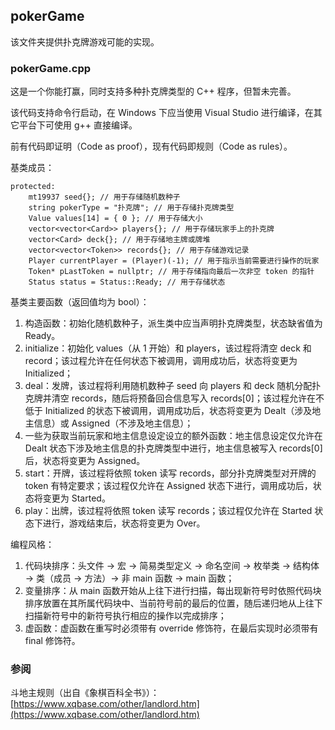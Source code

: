 ## pokerGame

该文件夹提供扑克牌游戏可能的实现。

### pokerGame.cpp

这是一个你能打赢，同时支持多种扑克牌类型的 C++ 程序，但暂未完善。

该代码支持命令行启动，在 Windows 下应当使用 Visual Studio 进行编译，在其它平台下可使用 g++ 直接编译。

前有代码即证明（Code as proof），现有代码即规则（Code as rules）。

基类成员：

```
protected:
	mt19937 seed{}; // 用于存储随机数种子
	string pokerType = "扑克牌"; // 用于存储扑克牌类型
	Value values[14] = { 0 }; // 用于存储大小
	vector<vector<Card>> players{}; // 用于存储玩家手上的扑克牌
	vector<Card> deck{}; // 用于存储地主牌或牌堆
	vector<vector<Token>> records{}; // 用于存储游戏记录
	Player currentPlayer = (Player)(-1); // 用于指示当前需要进行操作的玩家
	Token* pLastToken = nullptr; // 用于存储指向最后一次非空 token 的指针
	Status status = Status::Ready; // 用于存储状态
```

基类主要函数（返回值均为 bool）：

1) 构造函数：初始化随机数种子，派生类中应当声明扑克牌类型，状态缺省值为 Ready。
2) initialize：初始化 values（从 1 开始）和 players，该过程将清空 deck 和 record；该过程允许在任何状态下被调用，调用成功后，状态将变更为 Initialized；
3) deal：发牌，该过程将利用随机数种子 seed 向 players 和 deck 随机分配扑克牌并清空 records，随后将预备回合信息写入 records[0]；该过程允许在不低于 Initialized 的状态下被调用，调用成功后，状态将变更为 Dealt（涉及地主信息）或 Assigned（不涉及地主信息）；
4) 一些为获取当前玩家和地主信息设定设立的额外函数：地主信息设定仅允许在 Dealt 状态下涉及地主信息的扑克牌类型中进行，地主信息被写入 records[0] 后，状态将变更为 Assigned。
5) start：开牌，该过程将依照 token 读写 records，部分扑克牌类型对开牌的 token 有特定要求；该过程仅允许在 Assigned 状态下进行，调用成功后，状态将变更为 Started。
6) play：出牌，该过程将依照 token 读写 records；该过程仅允许在 Started 状态下进行，游戏结束后，状态将变更为 Over。

编程风格：

1) 代码块排序：头文件 -> 宏 -> 简易类型定义 -> 命名空间 -> 枚举类 -> 结构体 -> 类（成员 -> 方法）-> 非 main 函数 -> main 函数；
2) 变量排序：从 main 函数开始从上往下进行扫描，每出现新符号时依照代码块排序放置在其所属代码块中、当前符号前的最后的位置，随后递归地从上往下扫描新符号中的新符号执行相应的操作以完成排序；
3) 虚函数：虚函数在重写时必须带有 override 修饰符，在最后实现时必须带有 final 修饰符。

### 参阅

斗地主规则（出自《象棋百科全书》）：[https://www.xqbase.com/other/landlord.htm](https://www.xqbase.com/other/landlord.htm)


